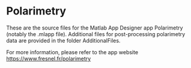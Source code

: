 # Polarimetry

These are the source files for the Matlab App Designer app Polarimetry (notably the .mlapp file). Additional files for post-processing polarimetry data are provided in the folder AdditionalFiles.

For more information, please refer to the app website https://www.fresnel.fr/polarimetry 
